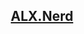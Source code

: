 <body><header class="header" id="header"><nav class="navbar container"><a href="./index.html"><h2 class="logo">ALX.Nerd</h2></a></nav></header><script src="./js/index.js"><script></body>